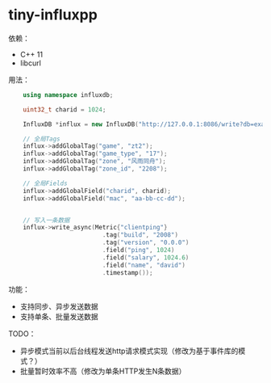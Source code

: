 # tiny-influxpp

依赖：

- C++ 11
- libcurl

用法：

``` C++
    using namespace influxdb;

    uint32_t charid = 1024;

    InfluxDB *influx = new InfluxDB("http://127.0.0.1:8086/write?db=example");

    // 全局Tags
    influx->addGlobalTag("game", "zt2");
    influx->addGlobalTag("game_type", "17");
    influx->addGlobalTag("zone", "风雨同舟");
    influx->addGlobalTag("zone_id", "2208");

    // 全局Fields
    influx->addGlobalField("charid", charid);
    influx->addGlobalField("mac", "aa-bb-cc-dd");


    // 写入一条数据
    influx->write_async(Metric{"clientping"}
                          .tag("build", "2008")
                          .tag("version", "0.0.0")
                          .field("ping", 1024)
                          .field("salary", 1024.6)
                          .field("name", "david")
                          .timestamp());

```

功能：

- 支持同步、异步发送数据
- 支持单条、批量发送数据

TODO：

- 异步模式当前以后台线程发送http请求模式实现（修改为基于事件库的模式？）
- 批量暂时效率不高（修改为单条HTTP发生N条数据）

